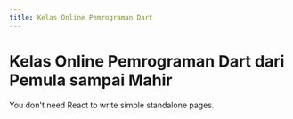 ```yaml
---
title: Kelas Online Pemrograman Dart
---
```


# Kelas Online Pemrograman Dart dari Pemula sampai Mahir

You don't need React to write simple standalone pages.
